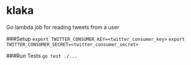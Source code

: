 # klaka
Go lambda job for reading tweets from a user

###Setup
 `export TWITTER_CONSUMER_KEY=<twitter_consumer_key>`
 `export TWITTER_CONSUMER_SECRET=<twitter_consumer_secret>`
 
###Run Tests
  `go test ./...`
